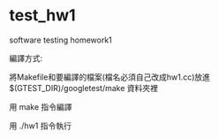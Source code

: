 # test_hw1
software testing homework1

編譯方式:

將Makefile和要編譯的檔案(檔名必須自己改成hw1.cc)放進 $(GTEST_DIR)/googletest/make 資料夾裡

用 make 指令編譯

用 ./hw1 指令執行

